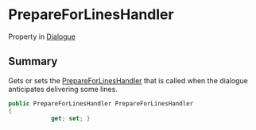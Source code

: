 # PrepareForLinesHandler

Property in [Dialogue](yarn.dialogue.md)

## Summary

Gets or sets the [PrepareForLinesHandler](yarn.dialogue.prepareforlineshandler.md) that is called when the dialogue anticipates delivering some lines.

```csharp
public PrepareForLinesHandler PrepareForLinesHandler
{
            get; set; }
```
